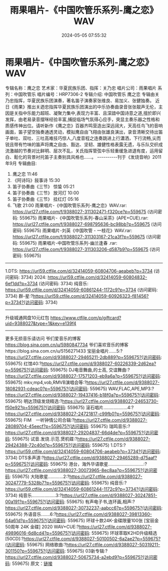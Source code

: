 ﻿---
title: 雨果唱片-《中国吹管乐系列-鹰之恋》WAV
date: 2024-05-05 07:55:32
categories: 古典音乐、新世纪、纯音雅乐
tags: 纯音雅乐
---
# 雨果唱片-《中国吹管乐系列-鹰之恋》WAV

专辑名称：鹰之恋
艺术家：华夏民族乐团、指挥：关乃忠
唱片公司：雨果唱片
系列：中国吹管乐
唱片编号：HRP7306-2
专辑介绍:
中国吹管乐 鹰之恋
专辑由关乃忠指挥，华夏民族乐团演奏，著名笛子演奏家张维良、易加义、张健独奏。
近日《雨果》推出关迺忠指挥华夏民族乐团演出的中乐协奏曲录音张张靓声无伦，主因是关指中乐能力超班、凝聚力集中,表现力丰富、且深諳中国诗意之道,擅於即兴发挥，由老易录音摆咪经验丰富,捕捉临场气氛得心应手，突显主奏乐器之性格和质感传神出位。请听新作《鹰之恋》百器齐鸣营造出深远阔大，天高任鸟飞的音响画面，笛子望空独奏通透灵动，模拟鹰自由飞翔由张雄良演出，录音清晰交待出笛子单吐、双吐、三吐高难技巧惊人,八度音程之连奏跳进上行瀟洒，下行流畅,尖而锐且带有竹味的笛声将鹰之自由、豁达、坚韧、雄健性格表露无遗，与乐队交织成流激越的节奏对比鲜明、层次不乱，关氏指挥管弦中乐轻重缓急进退有度，运用留白、鬆化的背景衬托笛子主奏别具风格也……。
----------刊于《发烧音响》2011年9月
专辑曲目:
01. 鹰之恋 11:46
02. 《阿诗玛》敍事诗 15:30
03. 笛子协奏曲《三节》 惊蛰 05:21
04. 笛子协奏曲《三节》 放河灯 10:00
05. 笛子协奏曲《三节》 挂红灯 05:16
06. 飞歌 21:00
雨果唱片-《中国吹管乐系列-鹰之恋》WAV.rar: https://url27.ctfile.com/f/9388027-311302471-f320ce?p=559675
(访问密码: 559675)
雨果唱片-《中国吹管乐系列-春山采茶》(APE+CUE).rar: https://url27.ctfile.com/f/9388027-698795636-bc98bb?p=559675
(访问密码: 559675)
雨果唱片-刘英《中国吹管 - 一枝花》WAV.rar: https://url27.ctfile.com/f/9388027-311303167-21ca3f?p=559675
(访问密码: 559675)
雨果唱片-中国吹管乐系列-幽兰逢春 .rar: https://url27.ctfile.com/f/9388027-311303206-d587b9?p=559675
(访问密码: 559675)
*********************************************************************************************
1.DTS: https://url59.ctfile.com/d/32414059-60804706-aeabeb?p=3734
(访问密码: 3734)
2024: https://url59.ctfile.com/d/32414059-60804832-6ef1dd?p=3734
(访问密码: 3734)
纯音乐: https://url59.ctfile.com/d/32414059-60861244-1172c9?p=3734
(访问密码: 3734)
群-星:?https://url59.ctfile.com/d/32414059-60926323-f81456?p=3734?(访问密码:
3734)
*****************************************************
升级城通网盘10元红包 https://www.ctfile.com/p/giftcard?uid=9388027&type=1&key=e139f4
**************************
更多无损音乐请访问
爷们爱音乐的博客
https://blog.sina.com.cn/u/5980847734
爷们喜欢音乐的博客https://blog.sina.com.cn/u/5156271433
宝丽金唱片......5:?https://url27.ctfile.com/d/9388027-29465211-2db889?p=559675?(访问密码:
559675)
红馆40:?https://url27.ctfile.com/d/9388027-60226339-2d62ea?p=559675?(访问密码:
559675)
DJ电音舞曲,的士高, 交谊舞曲:?https://url27.ctfile.com/d/9388027-17571203-eb9a6a?p=559675?(访问密码:
559675)
mkv,mp4,vob,RMVB演唱会等:?https://url27.ctfile.com/d/9388027-18082931-cdeac0?p=559675?(访问密码:
559675)
WAV,FLAC,APE,MP3:?https://url27.ctfile.com/d/9388027-19437416-b18f0a?p=559675?(访问密码:
559675)
明达顶级发烧精选:?https://url27.ctfile.com/d/9388027-24653730-f50e92?p=559675?(访问密码:
559675)
滚石唱片...................4:?https://url27.ctfile.com/d/9388027-24721817-c99fb0?p=559675?(访问密码:
559675)
FIM　一听钟情公司合辑:?https://url27.ctfile.com/d/9388027-28089704-45eecf?p=559675?(访问密码:
559675)
瑞鸣音乐:?https://url27.ctfile.com/d/9388027-29204837-66d4de?p=559675?(访问密码:
559675)
试音.发烧.示范.煲机碟:?https://url27.ctfile.com/d/9388027-29424388-72c40d?p=559675?(访问密码:
559675)
1.DTS:?https://url59.ctfile.com/d/32414059-60804706-aeabeb?p=3734?(访问密码:
3734)
DTS多声道:?https://url27.ctfile.com/d/9388027-29465289-d75aaf?p=559675?(访问密码:
559675)
港台，海外华语歌星............................:?https://url27.ctfile.com/d/9388027-30073965-8ec8aa?p=559675?(访问密码:
559675)
大陆歌星............2:?https://url27.ctfile.com/d/9388027-30247779-5328b7?p=559675?(访问密码:
559675)
纯音乐:?https://url59.ctfile.com/d/32414059-60861244-1172c9?p=3734?(访问密码:
3734)
纯音乐...................3:?https://url27.ctfile.com/d/9388027-30247851-00a191?p=559675?(访问密码:
559675)
有声电子书,连环画,相声:?https://url27.ctfile.com/d/9388027-30732237-aabcc6?p=559675?(访问密码:
559675)
外语音乐.......6:?https://url27.ctfile.com/d/9388027-39813360-64a61d?p=559675?(访问密码:
559675)
环球十款24K-金碟限量100张 [宝丽金50周年 24K 金碟] 2020 WAV+CUE:?https://url27.ctfile.com/d/9388027-49896016-6d8cd4?p=559675?(访问密码:
559675)
环球萃取K2HD升级精选[50CD]:?https://url27.ctfile.com/d/9388027-50100502-6a2ae2?p=559675?(访问密码:
559675)
网络歌曲:?https://url27.ctfile.com/d/9388027-50319211-301150?p=559675?(访问密码:
559675)
03新专辑:?https://url27.ctfile.com/d/9388027-50675734-a2ebd9?p=559675?(访问密码:
559675)
原文：[链接](https://blog.sina.com.cn/s/blog_1647c7e76010315hm.html)